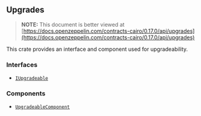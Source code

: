 ## Upgrades

> **NOTE:** This document is better viewed at [https://docs.openzeppelin.com/contracts-cairo/0.17.0/api/upgrades](https://docs.openzeppelin.com/contracts-cairo/0.17.0/api/upgrades)

This crate provides an interface and component used for upgradeability.

### Interfaces

- [`IUpgradeable`](https://docs.openzeppelin.com/contracts-cairo/0.17.0/api/upgrades#IUpgradeable)

### Components

- [`UpgradeableComponent`](https://docs.openzeppelin.com/contracts-cairo/0.17.0/api/upgrades#UpgradeableComponent)

